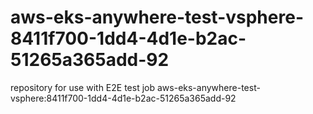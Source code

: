 # aws-eks-anywhere-test-vsphere-8411f700-1dd4-4d1e-b2ac-51265a365add-92
repository for use with E2E test job aws-eks-anywhere-test-vsphere:8411f700-1dd4-4d1e-b2ac-51265a365add-92
